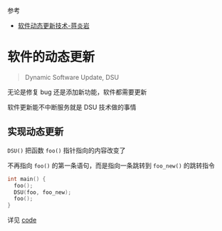 参考
- [软件动态更新技术-蒋炎岩](https://zhuanlan.zhihu.com/p/425845057)

# 软件的动态更新

> Dynamic Software Update, DSU

无论是修复 bug 还是添加新功能，软件都需要更新

软件更新能不中断服务就是 DSU 技术做的事情

## 实现动态更新

`DSU()` 把函数 `foo()` 指针指向的内容改变了

不再指向 `foo()` 的第一条语句，而是指向一条跳转到 `foo_new()` 的跳转指令

```c
int main() {
  foo();
  DSU(foo, foo_new);
  foo();
}
```

详见 [code](./code/dsu.c) 